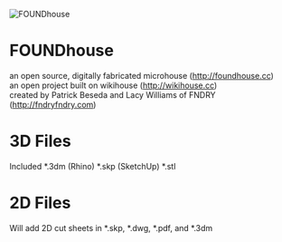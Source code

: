 ![FOUNDhouse](http://foundhouse.cc/assets/img/header.PNG)

FOUNDhouse
==========

an open source, digitally fabricated microhouse  (http://foundhouse.cc)  
an open project built on wikihouse (http://wikihouse.cc)  
created by Patrick Beseda and Lacy Williams of FNDRY (http://fndryfndry.com)

3D Files
==========
Included
*.3dm (Rhino)
*.skp (SketchUp)
*.stl

2D Files
==========
Will add 2D cut sheets in *.skp, *.dwg, *.pdf, and *.3dm
